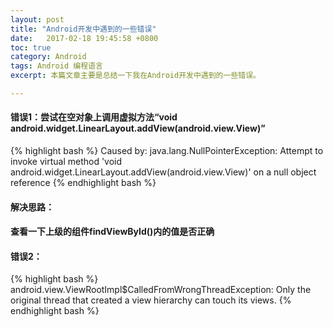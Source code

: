 ```yaml
---
layout: post
title: "Android开发中遇到的一些错误"
date:   2017-02-18 19:45:58 +0800
toc: true
category: Android
tags: Android 编程语言
excerpt: 本篇文章主要是总结一下我在Android开发中遇到的一些错误。

---
```

#### 错误1：尝试在空对象上调用虚拟方法“void android.widget.LinearLayout.addView(android.view.View)”
{% highlight bash %}
Caused by: java.lang.NullPointerException: Attempt to invoke virtual method 'void android.widget.LinearLayout.addView(android.view.View)' on a null object reference
{% endhighlight bash %}

#### 解决思路：

#### 查看一下上级的组件findViewById()内的值是否正确

#### 错误2：
{% highlight bash %}
android.view.ViewRootImpl$CalledFromWrongThreadException: Only the original thread that created a view hierarchy can touch its views.
{% endhighlight bash %}